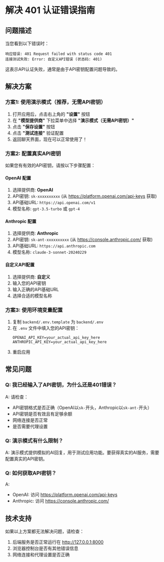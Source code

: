 # 解决 401 认证错误指南

## 问题描述
当您看到以下错误时：
```
响应错误: 401 Request failed with status code 401
连接测试失败: Error: 自定义API错误 (状态码: 401)
```

这表示API认证失败，通常是由于API密钥配置问题导致的。

## 解决方案

### 方案1: 使用演示模式（推荐，无需API密钥）

1. 打开应用后，点击右上角的 **"设置"** 按钮
2. 在 **"模型提供商"** 下拉菜单中选择 **"演示模式（无需API密钥）"**
3. 点击 **"保存设置"** 按钮
4. 点击 **"测试连接"** 验证配置
5. 返回聊天界面，现在可以正常使用了！

### 方案2: 配置真实API密钥

如果您有有效的API密钥，请按以下步骤配置：

#### OpenAI 配置
1. 选择提供商: **OpenAI**
2. API密钥: `sk-xxxxxxxxxx` (从 https://platform.openai.com/api-keys 获取)
3. API基础URL: `https://api.openai.com/v1`
4. 模型名称: `gpt-3.5-turbo` 或 `gpt-4`

#### Anthropic 配置
1. 选择提供商: **Anthropic**
2. API密钥: `sk-ant-xxxxxxxxxx` (从 https://console.anthropic.com/ 获取)
3. API基础URL: `https://api.anthropic.com`
4. 模型名称: `claude-3-sonnet-20240229`

#### 自定义API配置
1. 选择提供商: **自定义**
2. 输入您的API密钥
3. 输入正确的API基础URL
4. 选择合适的模型名称

### 方案3: 使用环境变量配置

1. 复制 `backend/.env.template` 为 `backend/.env`
2. 在 `.env` 文件中填入您的API密钥：
   ```
   OPENAI_API_KEY=your_actual_api_key_here
   ANTHROPIC_API_KEY=your_actual_api_key_here
   ```
3. 重启应用

## 常见问题

### Q: 我已经输入了API密钥，为什么还是401错误？
A: 请检查：
- API密钥格式是否正确（OpenAI以`sk-`开头，Anthropic以`sk-ant-`开头）
- API密钥是否有效且有足够余额
- 网络连接是否正常
- 是否需要代理设置

### Q: 演示模式有什么限制？
A: 演示模式提供模拟的AI回复，用于测试应用功能。要获得真实的AI服务，需要配置真实的API密钥。

### Q: 如何获取API密钥？
A: 
- OpenAI: 访问 https://platform.openai.com/api-keys
- Anthropic: 访问 https://console.anthropic.com/

## 技术支持

如果以上方案都无法解决问题，请检查：
1. 后端服务是否正常运行在 http://127.0.0.1:8000
2. 浏览器控制台是否有其他错误信息
3. 网络连接和代理设置是否正确